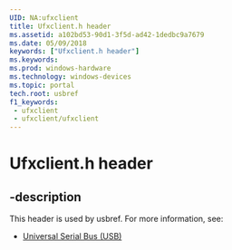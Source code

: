 ```yaml
---
UID: NA:ufxclient
title: Ufxclient.h header
ms.assetid: a102bd53-90d1-3f5d-ad42-1dedbc9a7679
ms.date: 05/09/2018
keywords: ["Ufxclient.h header"]
ms.keywords: 
ms.prod: windows-hardware
ms.technology: windows-devices
ms.topic: portal
tech.root: usbref
f1_keywords:
 - ufxclient
 - ufxclient/ufxclient
---
```


# Ufxclient.h header


## -description

This header is used by usbref. For more information, see:

- [Universal Serial Bus (USB)](../_usbref/index.md)

